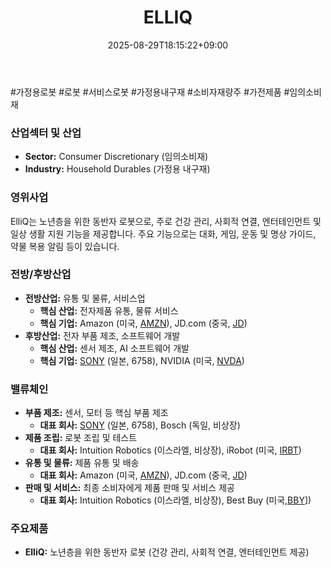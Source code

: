 ﻿---
title: "ELLIQ"
date: 2025-08-29T18:15:22+09:00
lastmod: 2025-08-29T18:15:22+09:00
type: docs
sidebar:
  open: true
weight: 310
---
<div style="display:none">
  <meta property="article:published_time" content="2025-08-29T09:15:22Z" />
  <meta property="article:modified_time" content="2025-08-29T09:15:22Z" />
</div>
#가정용로봇 #로봇 #서비스로봇 #가정용내구재 #소비자재량주 #가전제품 #임의소비재

### 산업섹터 및 산업

- **Sector:** Consumer Discretionary (임의소비재)
- **Industry:** Household Durables (가정용 내구재)

### 영위사업

ElliQ는 노년층을 위한 동반자 로봇으로, 주로 건강 관리, 사회적 연결, 엔터테인먼트 및 일상 생활 지원 기능을 제공합니다. 주요 기능으로는 대화, 게임, 운동 및 명상 가이드, 약물 복용 알림 등이 있습니다.

### 전방/후방산업

- **전방산업:** 유통 및 물류, 서비스업
    - **핵심 산업:** 전자제품 유통, 물류 서비스
    - **핵심 기업:** Amazon (미국, [AMZN](/company-analysis/amzn/)), JD.com (중국, [JD](/company-analysis/jd/))
- **후방산업:** 전자 부품 제조, 소프트웨어 개발
    - **핵심 산업:** 센서 제조, AI 소프트웨어 개발
    - **핵심 기업:** [SONY](/company-analysis/sony/) (일본, 6758), NVIDIA (미국, [NVDA](/company-analysis/nvda/))

### 밸류체인

- **부품 제조:** 센서, 모터 등 핵심 부품 제조
    - **대표 회사:** [SONY](/company-analysis/sony/) (일본, 6758), Bosch (독일, 비상장)
- **제품 조립:** 로봇 조립 및 테스트
    - **대표 회사:** Intuition Robotics (이스라엘, 비상장), iRobot (미국, [IRBT](/company-analysis/irbt/))
- **유통 및 물류:** 제품 유통 및 배송
    - **대표 회사:** Amazon (미국, [AMZN](/company-analysis/amzn/)), JD.com (중국, [JD](/company-analysis/jd/))
- **판매 및 서비스:** 최종 소비자에게 제품 판매 및 서비스 제공
    - **대표 회사:** Intuition Robotics (이스라엘, 비상장), Best Buy (미국,[BBY](/company-analysis/bby/)])

### 주요제품

- **ElliQ:** 노년층을 위한 동반자 로봇 (건강 관리, 사회적 연결, 엔터테인먼트 제공)
